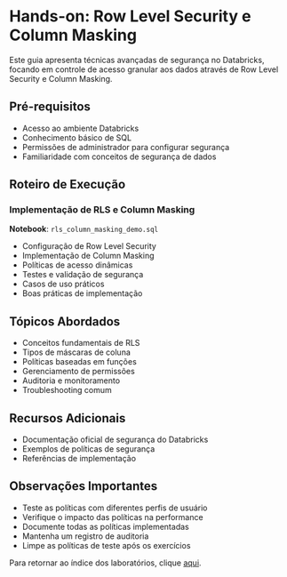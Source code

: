 # Hands-on: Row Level Security e Column Masking

Este guia apresenta técnicas avançadas de segurança no Databricks, focando em controle de acesso granular aos dados através de Row Level Security e Column Masking.

## Pré-requisitos
- Acesso ao ambiente Databricks
- Conhecimento básico de SQL
- Permissões de administrador para configurar segurança
- Familiaridade com conceitos de segurança de dados

## Roteiro de Execução

### Implementação de RLS e Column Masking
**Notebook**: `rls_column_masking_demo.sql`
- Configuração de Row Level Security
- Implementação de Column Masking
- Políticas de acesso dinâmicas
- Testes e validação de segurança
- Casos de uso práticos
- Boas práticas de implementação

## Tópicos Abordados
- Conceitos fundamentais de RLS
- Tipos de máscaras de coluna
- Políticas baseadas em funções
- Gerenciamento de permissões
- Auditoria e monitoramento
- Troubleshooting comum

## Recursos Adicionais
- Documentação oficial de segurança do Databricks
- Exemplos de políticas de segurança
- Referências de implementação

## Observações Importantes
- Teste as políticas com diferentes perfis de usuário
- Verifique o impacto das políticas na performance
- Documente todas as políticas implementadas
- Mantenha um registro de auditoria
- Limpe as políticas de teste após os exercícios

Para retornar ao índice dos laboratórios, clique <a href="$./README.md">aqui</a>. 
